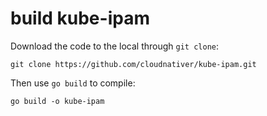 
# build kube-ipam

Download the code to the local through `git clone`:
```
git clone https://github.com/cloudnativer/kube-ipam.git
```

Then use `go build` to compile:
```
go build -o kube-ipam
```

